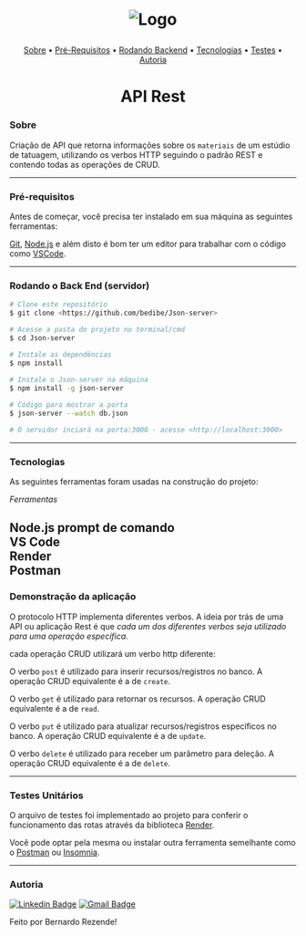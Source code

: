 <h1 align="center"> 

![Logo](https://miro.medium.com/max/720/0*vL991M8tdcYYOsms) </h1>

<p align="center">
 <a href="#sobre">Sobre</a> •
 <a href="#pré-requisitos">Pré-Requisitos</a> • 
 <a href="#rodando-o-back-end-servidor">Rodando Backend</a> • 
 <a href="#tecnologias">Tecnologias</a> • 
<a href="#testes-unitários">Testes</a> • 
<a href="#autoria">Autoria</a>
</p>

<h1 align="center"> API Rest</h1>

### Sobre

Criação de API que retorna informações sobre os `materiais` de um estúdio de tatuagem, utilizando os verbos HTTP seguindo o padrão REST e contendo todas as operações de CRUD.

---
### Pré-requisitos 

Antes de começar, você precisa ter instalado em sua máquina as seguintes ferramentas:

[Git](https://git-scm.com), [Node.js](https://nodejs.org/en/) e além disto é bom ter um editor para trabalhar com o código como [VSCode](https://code.visualstudio.com/).

---
### Rodando o Back End (servidor) 

```bash
# Clone este repositório
$ git clone <https://github.com/bedibe/Json-server>

# Acesse a pasta do projeto no terminal/cmd
$ cd Json-server

# Instale as dependências
$ npm install
 
# Instale o Json-server na máquina
$ npm install -g json-server

# Código para mostrar a porta
$ json-server --watch db.json

# O servidor inciará na porta:3000 - acesse <http://localhost:3000>
```

---
### Tecnologias

As seguintes ferramentas foram usadas na construção do projeto:

*Ferramentas*

Node.js prompt de comando
</br>
VS Code
</br>
Render
</br>
Postman
</br>
---
### Demonstração da aplicação

O protocolo HTTP implementa diferentes verbos. A ideia por trás de uma API ou aplicação Rest é que *cada um dos diferentes verbos seja utilizado para uma operação específica.*

cada operação CRUD utilizará um verbo http diferente:

O verbo `post` é utilizado para inserir recursos/registros no banco. A operação CRUD equivalente é a de `create`.

O verbo `get` é utilizado para retornar os recursos. A operação CRUD equivalente é a de `read`.

O verbo `put` é utilizado para atualizar recursos/registros específicos no banco. A operação CRUD equivalente é a de `update`.

O verbo `delete` é utilizado para receber um parâmetro para deleção. A operação CRUD equivalente é a de `delete`.

---

### Testes Unitários

O arquivo de testes foi implementado ao projeto para conferir o funcionamento das rotas através da biblioteca [Render](https://render.com/).

 Você pode optar pela mesma ou instalar outra ferramenta semelhante como o [Postman](https://www.postman.com/) ou [Insomnia](https://insomnia.rest/).

---

### Autoria

[![Linkedin Badge](https://img.shields.io/badge/-LinkedIn-blue?style=flat-square&logo=Linkedin&logoColor=white&link=https://www.linkedin.com/in/bernardo-adelino-1a9335232/)]() 
[![Gmail Badge](https://img.shields.io/badge/-Gmail-red?style=flat-square&logo=Gmail&logoColor=white&link=mailto:cardosovanessafs@gmail.com)](mailto:beadelino@gmail.com) 


<p>Feito por Bernardo Rezende!</p>

